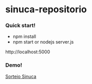 # sinuca-repositorio

### Quick start! ###
* npm install
* npm start or nodejs server.js

http://localhost:5000

### Demo! ###

[Sorteio Sinuca](https://sorteio-sinuca.herokuapp.com/)
